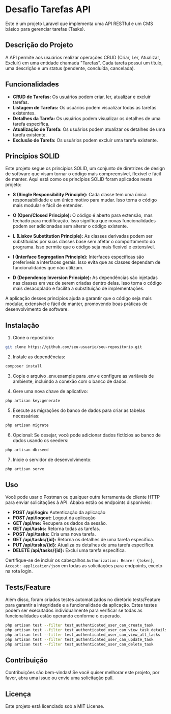 # Desafio Tarefas API

Este é um projeto Laravel que implementa uma API RESTful e um CMS básico para gerenciar tarefas (Tasks).

## Descrição do Projeto

A API permite aos usuários realizar operações CRUD (Criar, Ler, Atualizar, Excluir) em uma entidade chamada "Tarefas". Cada tarefa possui um título, uma descrição e um status (pendente, concluída, cancelada).

## Funcionalidades

- **CRUD de Tarefas:** Os usuários podem criar, ler, atualizar e excluir tarefas.
- **Listagem de Tarefas:** Os usuários podem visualizar todas as tarefas existentes.
- **Detalhes da Tarefa:** Os usuários podem visualizar os detalhes de uma tarefa específica.
- **Atualização de Tarefa:** Os usuários podem atualizar os detalhes de uma tarefa existente.
- **Exclusão de Tarefa:** Os usuários podem excluir uma tarefa existente.

## Princípios SOLID

Este projeto segue os princípios SOLID, um conjunto de diretrizes de design de software que visam tornar o código mais compreensível, flexível e fácil de manter. Aqui está como os princípios SOLID foram aplicados neste projeto:

- **S (Single Responsibility Principle):** Cada classe tem uma única responsabilidade e um único motivo para mudar. Isso torna o código mais modular e fácil de entender.

- **O (Open/Closed Principle):** O código é aberto para extensão, mas fechado para modificação. Isso significa que novas funcionalidades podem ser adicionadas sem alterar o código existente.

- **L (Liskov Substitution Principle):** As classes derivadas podem ser substituídas por suas classes base sem afetar o comportamento do programa. Isso permite que o código seja mais flexível e extensível.

- **I (Interface Segregation Principle):** Interfaces específicas são preferíveis a interfaces gerais. Isso evita que as classes dependam de funcionalidades que não utilizam.

- **D (Dependency Inversion Principle):** As dependências são injetadas nas classes em vez de serem criadas dentro delas. Isso torna o código mais desacoplado e facilita a substituição de implementações.

A aplicação desses princípios ajuda a garantir que o código seja mais modular, extensível e fácil de manter, promovendo boas práticas de desenvolvimento de software.


## Instalação

1. Clone o repositório:

```bash
git clone https://github.com/seu-usuario/seu-repositorio.git
```

2. Instale as dependências:

```bash
composer install
```

3. Copie o arquivo .env.example para .env e configure as variáveis de ambiente, incluindo a conexão com o banco de dados.

4. Gere uma nova chave de aplicativo:

```bash
php artisan key:generate
```

5. Execute as migrações do banco de dados para criar as tabelas necessárias:

```bash
php artisan migrate
```

6. Opcional: Se desejar, você pode adicionar dados fictícios ao banco de dados usando os seeders:

```bash
php artisan db:seed
```

7. Inicie o servidor de desenvolvimento:

```bash
php artisan serve
```

## Uso

Você pode usar o Postman ou qualquer outra ferramenta de cliente HTTP para enviar solicitações à API. Abaixo estão os endpoints disponíveis:

- **POST /api/login:** Autenticação da aplicação
- **POST /api/logout:** Logout da aplicação
- **GET /api/me:** Recupera os dados da sessão.
- **GET /api/tasks:** Retorna todas as tarefas.
- **POST /api/tasks:** Cria uma nova tarefa.
- **GET /api/tasks/{id}:** Retorna os detalhes de uma tarefa específica.
- **PUT /api/tasks/{id}:** Atualiza os detalhes de uma tarefa específica.
- **DELETE /api/tasks/{id}:** Exclui uma tarefa específica.

Certifique-se de incluir os cabeçalhos `Authorization: Bearer {token}`, `Accept: application/json` em todas as solicitações para endpoints, exceto na rota login.


## Tests/Feature

Além disso, foram criados testes automatizados no diretório tests/Feature para garantir a integridade e a funcionalidade da aplicação. Estes testes podem ser executados  individualmente para verificar se todas as funcionalidades estão operando conforme o esperado.

```bash
php artisan test --filter test_authenticated_user_can_create_task
php artisan test --filter test_authenticated_user_can_view_task_details
php artisan test --filter test_authenticated_user_can_view_all_tasks
php artisan test --filter test_authenticated_user_can_update_task
php artisan test --filter test_authenticated_user_can_delete_task
```

## Contribuição

Contribuições são bem-vindas! Se você quiser melhorar este projeto, por favor, abra uma issue ou envie uma solicitação pull.

## Licença

Este projeto está licenciado sob a MIT License.
